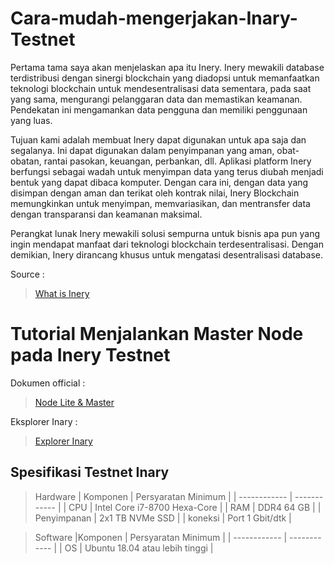 # Cara-mudah-mengerjakan-Inary-Testnet
Pertama tama saya akan menjelaskan apa itu Inery. Inery mewakili database terdistribusi dengan sinergi blockchain yang diadopsi untuk memanfaatkan teknologi blockchain untuk mendesentralisasi data sementara, pada saat yang sama, mengurangi pelanggaran data dan memastikan keamanan. Pendekatan ini mengamankan data pengguna dan memiliki penggunaan yang luas.

Tujuan kami adalah membuat Inery dapat digunakan untuk apa saja dan segalanya. Ini dapat digunakan dalam penyimpanan yang aman, obat-obatan, rantai pasokan, keuangan, perbankan, dll. Aplikasi platform Inery berfungsi sebagai wadah untuk menyimpan data yang terus diubah menjadi bentuk yang dapat dibaca komputer. Dengan cara ini, dengan data yang disimpan dengan aman dan terikat oleh kontrak nilai, Inery Blockchain memungkinkan untuk menyimpan, memvariasikan, dan mentransfer data dengan transparansi dan keamanan maksimal.

Perangkat lunak Inery mewakili solusi sempurna untuk bisnis apa pun yang ingin mendapat manfaat dari teknologi blockchain terdesentralisasi. Dengan demikian, Inery dirancang khusus untuk mengatasi desentralisasi database.

Source :
> [What is Inery](https://docs.inery.io/docs/introduction-1)


# Tutorial Menjalankan Master Node pada Inery Testnet

Dokumen official :
> [Node Lite & Master](https://docs.inery.io/docs/category/lite--master-nodes)

Eksplorer Inary :
> [Explorer Inary](https://explorer.inery.io/ "Explorer Inary")

## Spesifikasi Testnet Inary

> Hardware
|  Komponen |  Persyaratan Minimum |
| ------------ | ------------ |
| CPU  | Intel Core i7-8700 Hexa-Core  |
| RAM | DDR4 64 GB  |
| Penyimpanan  | 2x1 TB NVMe SSD |
| koneksi | Port 1 Gbit/dtk |

> Software
|Komponen | Persyaratan Minimum |
| ------------ | ------------ |
| OS |  Ubuntu 18.04 atau lebih tinggi  | 
